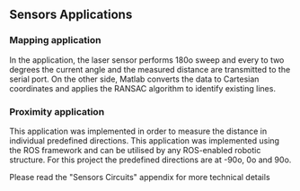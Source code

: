 ## Sensors Applications

### Mapping application
In the application, the laser sensor performs 180o sweep and every to two degrees the current angle and the measured distance are transmitted to the serial port.  On the other side, Matlab converts the data to Cartesian coordinates and applies the RANSAC algorithm to identify existing lines.   

### Proximity application
This application was implemented in order to measure the distance in individual predefined directions.  This application was implemented using the ROS framework and can be utilised by any ROS-enabled robotic structure.  For this project the predefined directions are at -90o, 0o and 90o.

Please read the "Sensors Circuits" appendix for more technical details
